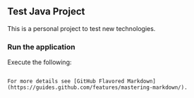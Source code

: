 ## Test Java Project

This is a personal project to test new technologies.

### Run the application

Execute the following:

```gradlew bootRun

For more details see [GitHub Flavored Markdown](https://guides.github.com/features/mastering-markdown/).

